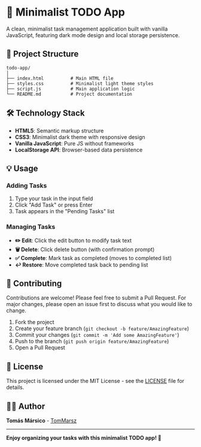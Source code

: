 # 📝 Minimalist TODO App

A clean, minimalist task management application built with vanilla JavaScript, featuring dark mode design and local storage persistence.

## 📂 Project Structure

```
todo-app/
│
├── index.html          # Main HTML file
├── styles.css          # Minimalist light theme styles
├── script.js           # Main application logic
└── README.md           # Project documentation
```

## 🛠️ Technology Stack

- **HTML5**: Semantic markup structure
- **CSS3**: Minimalist dark theme with responsive design
- **Vanilla JavaScript**: Pure JS without frameworks
- **LocalStorage API**: Browser-based data persistence

## 💡 Usage

### Adding Tasks

1. Type your task in the input field
2. Click "Add Task" or press Enter
3. Task appears in the "Pending Tasks" list

### Managing Tasks

- **✏️ Edit**: Click the edit button to modify task text
- **🗑️ Delete**: Click delete button (with confirmation prompt)
- **✅ Complete**: Mark task as completed (moves to completed list)
- **↩️ Restore**: Move completed task back to pending list

## 🤝 Contributing

Contributions are welcome! Please feel free to submit a Pull Request. For major changes, please open an issue first to discuss what you would like to change.

1. Fork the project
2. Create your feature branch (`git checkout -b feature/AmazingFeature`)
3. Commit your changes (`git commit -m 'Add some AmazingFeature'`)
4. Push to the branch (`git push origin feature/AmazingFeature`)
5. Open a Pull Request

## 📄 License

This project is licensed under the MIT License - see the [LICENSE](LICENSE) file for details.

## 👨‍💻 Author

**Tomás Mársico** - [TomMarsz](https://github.com/TomMarsz)

---

**Enjoy organizing your tasks with this minimalist TODO app! 🎉**

